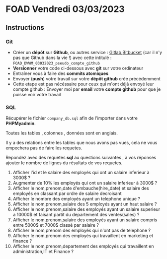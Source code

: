 # FOAD Vendredi 03/03/2023

## Instructions

### Git

- Créer un **dépôt** sur **Github**, ou autres service : [Gitlab](https://gitlab.com),[Bitbucket](https://bitbucket.org/) (car il n'y pas que Github dans la vie !) avec cette intitulé : `FOAD_DWWM_03032023_pseudo_compte_github`
- **Versionner** votre code ci-dessous avec **git** sur votre ordinateur
- Entraîner vous à faire des **commits atomiques**
- Envoyer (**push**) votre travail sur votre **dépôt github** crée précédemment
- Cette etape est pas nécéssaire pour ceux qui m'ont déjà envoyé leur compte github : Envoyer moi par **email** votre **compte github** pour que je puisse voir votre travail

### SQL

Récupérer le fichier `company_db.sql` afin de l'importer dans votre **PHPMyadmin**.

Toutes les tables , colonnes , données sont en anglais.

Il y a des relations entre les tables que nous avons pas vues, cela ne  vous empechera pas de faire les requetes.

Repondez avec des requetes **sql** au questions suivantes , à vos réponses ajouter le nombre de lignes du résultats de vos requetes.

1. Afficher l'id et le salaire des employés qui ont un salaire inferieur à 3000$ ?
2. Augmenter de 10% les employés qui ont un salaire inferieur à 3000$ ?
3. Afficher le nom,prenom,date d'embauche(hire_date) et salaire des employés en classant par ordre de salaire decroisant
4. Afficher le nombre des employés ayant un telephone unique ?
5. Afficher le nom,prenom,salaire des 5 employés ayant un haut salaire ?
6. Afficher le nom,prenom,salaire des employés ayant un salaire superieur a 10000$ et faisant partit du departement des ventes(sales) ?
7. Afficher le nom,prenom,salaire des employés ayant un salaire compris entre 5000$ et 7000$ classé par salaire ?
8. Afficher le nom,prenom des employés qui n'ont pas de telephone ?
9. Afficher le nom,prenom des employés qui travaillent en marketing et finance ?
10. Afficher le nom,prenom,departement des employés qui travaillent en administration,IT et Finance ?
